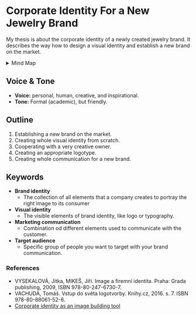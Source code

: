 # Corporate Identity For a New Jewelry Brand

My thesis is about the corporate identity of a newly created jewelry brand. It describes the way how to design a visual identity and establish a new brand on the market.

<details>
  <summary>Mind Map</summary>

  ![thesis-mind-map.](./img/thesis-mind-map.png)
</details>

## Voice & Tone

- **Voice:** personal, human, creative, and inspirational.
- **Tone:** Formal (academic), but friendly.

## Outline

1. Establishing a new brand on the market.
2. Creating whole visual identity from scratch.
3. Cooperating with a very creative owner.
4. Creating an appropriate logotype.
5. Creating whole communication for a new brand.



## Keywords

- **Brand identity**
  - The collection of all elements that a company creates to portray the right image to its consumer
- **Visual identity**
  - The visible elements of brand identity, like logo or typography.
- **Marketing communication**
  - Combination od different elements used to communicate with the customer.
- **Target audience**
  - Specific group of people you want to target with your brand communication.


### References

- VYSEKALOVÁ, Jitka, MIKEŠ, Jiří. Image a firemní identita. Praha: Grada publishing, 2009, ISBN 978-80-247-6730-7.
- VACHUDA, Tomáš. Vstup do světa logotvorby. Knihy.cz, 2016. s. 7. ISBN 978-80-88061-52-6. 
- [Corporate identity as an image building tool](https://unie-grafickeho-designu.cz/corporate-identity-jako-nastroj-budovani-image/#.YDdvexNKhQJ)
